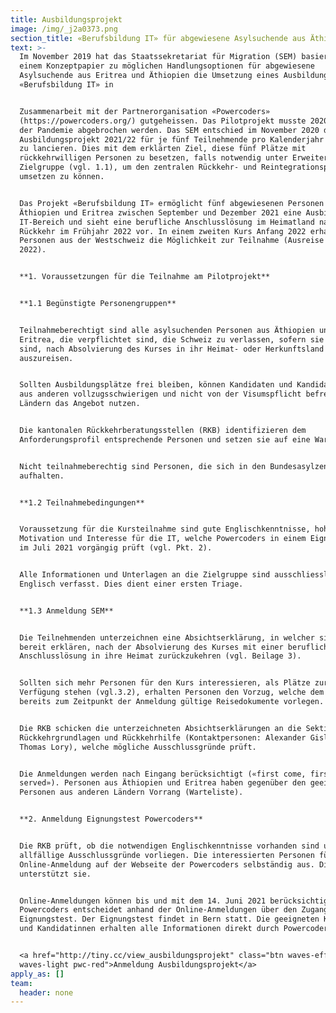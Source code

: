 ```yaml
---
title: Ausbildungsprojekt
image: /img/_j2a0373.png
section_title: «Berufsbildung IT» für abgewiesene Asylsuchende aus Äthiopien und Eritrea
text: >-
  Im November 2019 hat das Staatssekretariat für Migration (SEM) basierend auf
  einem Konzeptpapier zu möglichen Handlungsoptionen für abgewiesene
  Asylsuchende aus Eritrea und Äthiopien die Umsetzung eines Ausbildungsprojekts
  «Berufsbildung IT» in


  Zusammenarbeit mit der Partnerorganisation «Powercoders»
  (https://powercoders.org/) gutgeheissen. Das Pilotprojekt musste 2020 wegen
  der Pandemie abgebrochen werden. Das SEM entschied im November 2020 das
  Ausbildungsprojekt 2021/22 für je fünf Teilnehmende pro Kalenderjahr dennoch
  zu lancieren. Dies mit dem erklärten Ziel, diese fünf Plätze mit
  rückkehrwilligen Personen zu besetzen, falls notwendig unter Erweiterung der
  Zielgruppe (vgl. 1.1), um den zentralen Rückkehr- und Reintegrationsprozess
  umsetzen zu können.


  Das Projekt «Berufsbildung IT» ermöglicht fünf abgewiesenen Personen aus
  Äthiopien und Eritrea zwischen September und Dezember 2021 eine Ausbildung im
  IT-Bereich und sieht eine berufliche Anschlusslösung im Heimatland nach der
  Rückkehr im Frühjahr 2022 vor. In einem zweiten Kurs Anfang 2022 erhalten fünf
  Personen aus der Westschweiz die Möglichkeit zur Teilnahme (Ausreise Herbst
  2022). 


  **1. Voraussetzungen für die Teilnahme am Pilotprojekt**


  **1.1 Begünstigte Personengruppen**


  Teilnahmeberechtigt sind alle asylsuchenden Personen aus Äthiopien und
  Eritrea, die verpflichtet sind, die Schweiz zu verlassen, sofern sie bereit
  sind, nach Absolvierung des Kurses in ihr Heimat- oder Herkunftsland
  auszureisen.


  Sollten Ausbildungsplätze frei bleiben, können Kandidaten und Kandidatinnen
  aus anderen vollzugsschwierigen und nicht von der Visumspflicht befreiten
  Ländern das Angebot nutzen.


  Die kantonalen Rückkehrberatungsstellen (RKB) identifizieren dem
  Anforderungsprofil entsprechende Personen und setzen sie auf eine Warteliste.


  Nicht teilnahmeberechtig sind Personen, die sich in den Bundesasylzentren
  aufhalten.


  **1.2 Teilnahmebedingungen**


  Voraussetzung für die Kursteilnahme sind gute Englischkenntnisse, hohe
  Motivation und Interesse für die IT, welche Powercoders in einem Eignungstest
  im Juli 2021 vorgängig prüft (vgl. Pkt. 2).


  Alle Informationen und Unterlagen an die Zielgruppe sind ausschliesslich in
  Englisch verfasst. Dies dient einer ersten Triage.


  **1.3 Anmeldung SEM**


  Die Teilnehmenden unterzeichnen eine Absichtserklärung, in welcher sie sich
  bereit erklären, nach der Absolvierung des Kurses mit einer beruflichen
  Anschlusslösung in ihre Heimat zurückzukehren (vgl. Beilage 3).


  Sollten sich mehr Personen für den Kurs interessieren, als Plätze zur
  Verfügung stehen (vgl.3.2), erhalten Personen den Vorzug, welche dem SEM
  bereits zum Zeitpunkt der Anmeldung gültige Reisedokumente vorlegen.


  Die RKB schicken die unterzeichneten Absichtserklärungen an die Sektion
  Rückkehrgrundlagen und Rückkehrhilfe (Kontaktpersonen: Alexander Gisler und
  Thomas Lory), welche mögliche Ausschlussgründe prüft.


  Die Anmeldungen werden nach Eingang berücksichtigt («first come, first
  served»). Personen aus Äthiopien und Eritrea haben gegenüber den geeigneten
  Personen aus anderen Ländern Vorrang (Warteliste).


  **2. Anmeldung Eignungstest Powercoders**


  Die RKB prüft, ob die notwendigen Englischkenntnisse vorhanden sind und ob
  allfällige Ausschlussgründe vorliegen. Die interessierten Personen füllen die
  Online-Anmeldung auf der Webseite der Powercoders selbständig aus. Die RKB
  unterstützt sie. 


  Online-Anmeldungen können bis und mit dem 14. Juni 2021 berücksichtigt werden.
  Powercoders entscheidet anhand der Online-Anmeldungen über den Zugang zum
  Eignungstest. Der Eignungstest findet in Bern statt. Die geeigneten Kandidaten
  und Kandidatinnen erhalten alle Informationen direkt durch Powercoders.


  <a href="http://tiny.cc/view_ausbildungsprojekt" class="btn waves-effect
  waves-light pwc-red">Anmeldung Ausbildungsprojekt</a>
apply_as: []
team:
  header: none
---
```


